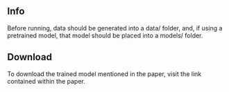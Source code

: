 ## Info
Before running, data should be generated into a data/ folder, and, if using a pretrained model, that model should be placed into a models/ folder. 

## Download

To download the trained model mentioned in the paper, visit the link contained within the paper. 
